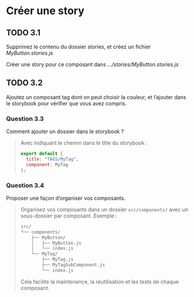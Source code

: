 # Créer une story

## TODO 3.1

Supprimez le contenu du dossier stories, et créez un fichier _MyButton.stories.js_

Créer une story pour ce composant dans _…/stories/MyButton.stories.js_

## TODO 3.2

Ajoutez un composant tag dont on peut choisir la couleur, et l’ajouter dans le storybook pour vérifier que vous avez compris.

### Question 3.3

Comment ajouter un dossier dans le storybook ?

> Avec indiquant le chemin dans le title du storybook :
>
> ```js
> export default {
>   title: "TAGS/MyTag",
>   component: MyTag
> };
> ```

### Question 3.4

Proposer une façon d’organiser vos composants.

> Organisez vos composants dans un dossier `src/components/` avec un sous-dossier par composant.
> Exemple :
>
> ```bash
> src/
> └── components/
>     ├── MyButton/
>     │   ├── MyButton.js
>     │   └── index.js
>     └── MyTag/
>         ├── MyTag.js
>         ├── MyTagSubComponent.js
>         └── index.js
> ```
>
> Cela facilite la maintenance, la réutilisation et les tests de chaque composant.
